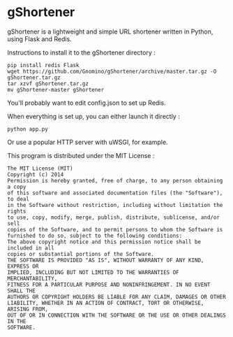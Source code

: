 gShortener
==========
gShortener is a  lightweight and simple URL shortener written in Python, using Flask and Redis.

Instructions to install it to the gShortener directory :

    pip install redis Flask
    wget https://github.com/Gnomino/gShortener/archive/master.tar.gz -O gShortener.tar.gz
    tar xzvf gShortener.tar.gz
    mv gShortener-master gShortener

You'll probably want to edit config.json to set up Redis.

When everything is set up, you can either launch it directly :

    python app.py
Or use a popular HTTP server with uWSGI, for example.

This program is distributed under the MIT License :

    The MIT License (MIT)
    Copyright (c) 2014
    Permission is hereby granted, free of charge, to any person obtaining a copy
    of this software and associated documentation files (the "Software"), to deal
    in the Software without restriction, including without limitation the rights
    to use, copy, modify, merge, publish, distribute, sublicense, and/or sell
    copies of the Software, and to permit persons to whom the Software is
    furnished to do so, subject to the following conditions:
    The above copyright notice and this permission notice shall be included in all
    copies or substantial portions of the Software.
    THE SOFTWARE IS PROVIDED "AS IS", WITHOUT WARRANTY OF ANY KIND, EXPRESS OR
    IMPLIED, INCLUDING BUT NOT LIMITED TO THE WARRANTIES OF MERCHANTABILITY,
    FITNESS FOR A PARTICULAR PURPOSE AND NONINFRINGEMENT. IN NO EVENT SHALL THE
    AUTHORS OR COPYRIGHT HOLDERS BE LIABLE FOR ANY CLAIM, DAMAGES OR OTHER
    LIABILITY, WHETHER IN AN ACTION OF CONTRACT, TORT OR OTHERWISE, ARISING FROM,
    OUT OF OR IN CONNECTION WITH THE SOFTWARE OR THE USE OR OTHER DEALINGS IN THE
    SOFTWARE.